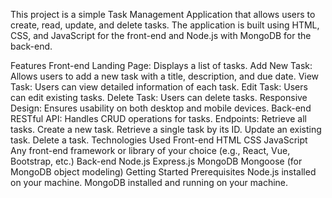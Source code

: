 This project is a simple Task Management Application that allows users to create, read, update, and delete tasks. The application is built using HTML, CSS, and JavaScript for the front-end and Node.js with MongoDB for the back-end.

Features
Front-end
Landing Page: Displays a list of tasks.
Add New Task: Allows users to add a new task with a title, description, and due date.
View Task: Users can view detailed information of each task.
Edit Task: Users can edit existing tasks.
Delete Task: Users can delete tasks.
Responsive Design: Ensures usability on both desktop and mobile devices.
Back-end
RESTful API: Handles CRUD operations for tasks.
Endpoints:
Retrieve all tasks.
Create a new task.
Retrieve a single task by its ID.
Update an existing task.
Delete a task.
Technologies Used
Front-end
HTML
CSS
JavaScript
Any front-end framework or library of your choice (e.g., React, Vue, Bootstrap, etc.)
Back-end
Node.js
Express.js
MongoDB
Mongoose (for MongoDB object modeling)
Getting Started
Prerequisites
Node.js installed on your machine.
MongoDB installed and running on your machine.
